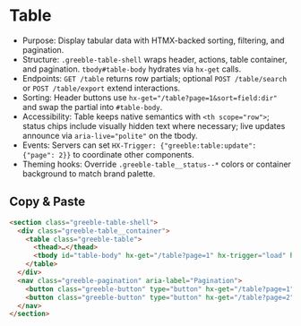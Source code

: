# Table

- Purpose: Display tabular data with HTMX-backed sorting, filtering, and pagination.
- Structure: `.greeble-table-shell` wraps header, actions, table container, and pagination. `tbody#table-body` hydrates via `hx-get` calls.
- Endpoints: `GET /table` returns row partials; optional `POST /table/search` or `POST /table/export` extend interactions.
- Sorting: Header buttons use `hx-get="/table?page=1&sort=field:dir"` and swap the partial into `#table-body`.
- Accessibility: Table keeps native semantics with `<th scope="row">`; status chips include visually hidden text where necessary; live updates announce via `aria-live="polite"` on the tbody.
- Events: Servers can set `HX-Trigger: {"greeble:table:update": {"page": 2}}` to coordinate other components.
- Theming hooks: Override `.greeble-table__status--*` colors or container background to match brand palette.

## Copy & Paste

```html
<section class="greeble-table-shell">
  <div class="greeble-table__container">
    <table class="greeble-table">
      <thead>…</thead>
      <tbody id="table-body" hx-get="/table?page=1" hx-trigger="load" hx-target="this" hx-swap="innerHTML"></tbody>
    </table>
  </div>
  <nav class="greeble-pagination" aria-label="Pagination">
    <button class="greeble-button" type="button" hx-get="/table?page=1" hx-target="#table-body" hx-swap="innerHTML">1</button>
    <button class="greeble-button" type="button" hx-get="/table?page=2" hx-target="#table-body" hx-swap="innerHTML">2</button>
  </nav>
</section>
```
